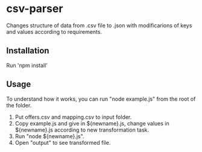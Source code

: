 # csv-parser
Changes structure of data from .csv file to .json with modificarions of keys and values according to requirements.

## Installation
Run 'npm install'

## Usage
To understand how it works, you can run "node example.js" from the root of the folder.

1. Put offers.csv and mapping.csv to input folder.
2. Copy example.js and give in ${newname}.js, change values in ${newname}.js according to new transformation task.
3. Run "node ${newname}.js".
4. Open "output" to see transformed file.